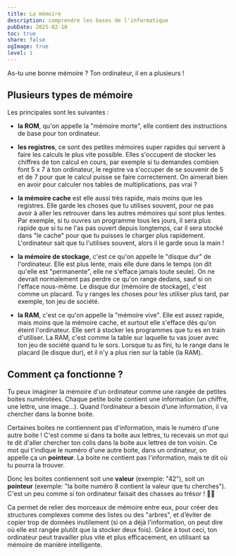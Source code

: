```yaml
---
title: La mémoire
description: comprendre les bases de l'informatique
pubDate: 2025-02-10
toc: true
share: false
ogImage: true
level: 1
---
```


As-tu une bonne mémoire ? Ton ordinateur, il en a plusieurs ! 

## Plusieurs types de mémoire

Les principales sont les suivantes :

- **la ROM**, qu'on appelle la "mémoire morte", elle contient des instructions de base pour ton ordinateur.

- **les registres**, ce sont des petites mémoires super rapides qui servent à faire les calculs le plus vite possible. Elles s'occupent de stocker les chiffres de ton calcul en cours, par exemple si tu demandes combien font 5 x 7 à ton ordinateur, le registre va s'occuper de se souvenir de 5 et de 7 pour que le calcul puisse se faire correctement. On aimerait bien en avoir pour calculer nos tables de multiplications, pas vrai ?

- **la mémoire cache** est elle aussi très rapide, mais moins que les registres. Elle garde les choses que tu utilises souvent, pour ne pas avoir à aller les retrouver dans les autres mémoires qui sont plus lentes. Par exemple, si tu ouvres un programme tous les jours, il sera plus rapide que si tu ne l'as pas ouvert depuis longtemps, car il sera stocké dans "le cache" pour que tu puisses le charger plus rapidement. L'ordinateur sait que tu l'utilises souvent, alors il le garde sous la main !

- **la mémoire de stockage**, c'est ce qu'on appelle le "disque dur" de l'ordinateur. Elle est plus lente, mais elle dure dans le temps (on dit qu'elle est "permanente", elle ne s'efface jamais toute seule). On ne devrait normalement pas perdre ce qu'on range dedans, sauf si on l'efface nous-même. Le disque dur (mémoire de stockage), c'est comme un placard. Tu y ranges les choses pour les utiliser plus tard, par exemple, ton jeu de société.

- **la RAM**, c'est ce qu'on appelle la "mémoire vive". Elle est assez rapide, mais moins que la mémoire cache, et surtout elle s'efface dès qu'on éteint l'ordinateur. Elle sert à stocker les programmes que tu es en train d'utiliser. La RAM, c'est comme la table sur laquelle tu vas jouer avec ton jeu de société quand tu le sors. Lorsque tu as fini, tu le range dans le placard (le disque dur), et il n'y a plus rien sur la table (la RAM).

## Comment ça fonctionne ?

Tu peux imaginer la mémoire d'un ordinateur comme une rangée de petites boites numérotées. Chaque petite boite contient une information (un chiffre, une lettre, une image…). Quand l’ordinateur a besoin d’une information, il va chercher dans la bonne boite.

Certaines boites ne contiennent pas d'information, mais le numéro d'une autre boite ! C'est comme si dans ta boite aux lettres, tu recevais un mot qui te dit d'aller chercher ton colis dans la boite aux lettres de ton voisin. Ce mot qui t'indique le numéro d'une autre boite, dans un ordinateur, on appelle ça un **pointeur**. La boite ne contient pas l'information, mais te dit où tu pourra la trouver.

Donc les boites contiennent soit une **valeur** (exemple: "42"), soit un **pointeur** (exemple: "la boite numéro 8 contient la valeur que tu cherches"). C'est un peu comme si ton ordinateur faisait des chasses au trésor ! 🏴‍☠️

Ca permet de relier des morceaux de mémoire entre eux, pour créer des structures complexes comme des listes ou des "arbres", et d’éviter de copier trop de données inutilement (si on a déjà l'information, on peut dire où elle est rangée plutôt que la stocker deux fois). Grâce à tout ceci, ton ordinateur peut travailler plus vite et plus efficacement, en utilisant sa mémoire de manière intelligente.
